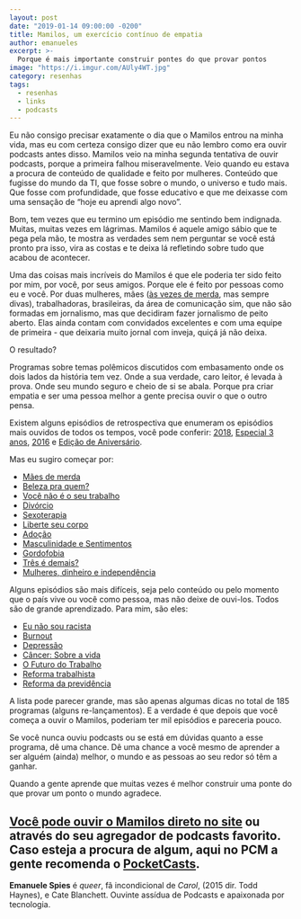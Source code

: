 ```yaml
---
layout: post
date: "2019-01-14 09:00:00 -0200"
title: Mamilos, um exercício contínuo de empatia
author: emanueles
excerpt: >-
  Porque é mais importante construir pontes do que provar pontos
image: "https://i.imgur.com/AUly4WT.jpg"
category: resenhas
tags:
  - resenhas
  - links
  - podcasts
---
```


Eu não consigo precisar exatamente o dia que o Mamilos entrou na minha vida, mas eu com certeza consigo dizer que eu não lembro como era ouvir podcasts antes disso. Mamilos veio na minha segunda tentativa de ouvir podcasts, porque a primeira falhou miseravelmente. Veio quando eu estava a procura de conteúdo de qualidade e feito por mulheres. Conteúdo que fugisse do mundo da TI, que fosse sobre o mundo, o universo e tudo mais. Que fosse com profundidade, que fosse educativo e que me deixasse com uma sensação de “hoje eu aprendi algo novo”.

Bom, tem vezes que eu termino um episódio me sentindo bem indignada. Muitas, muitas vezes em lágrimas. Mamilos é aquele amigo sábio que te pega pela mão, te mostra as verdades sem nem perguntar se você está pronto pra isso, vira as costas e te deixa lá refletindo sobre tudo que acabou de acontecer. 

Uma das coisas mais incríveis do Mamilos é que ele poderia ter sido feito por mim, por você, por seus amigos. Porque ele é feito por pessoas como eu e você. Por duas mulheres, mães ([às vezes de merda](https://pca.st/cwIz), mas sempre divas), trabalhadoras, brasileiras, da área de comunicação sim, que não são formadas em jornalismo, mas que decidiram fazer jornalismo de peito aberto. Elas ainda contam com convidados excelentes e com uma equipe de primeira - que deixaria muito jornal com inveja, quiçá já não deixa.

O resultado? 

Programas sobre temas polêmicos discutidos com embasamento onde os dois lados da história tem vez. Onde a sua verdade, caro leitor, é levada à prova. Onde seu mundo seguro e cheio de si se abala. Porque pra criar empatia e ser uma pessoa melhor a gente precisa ouvir o que o outro pensa. 

Existem alguns episódios de retrospectiva que enumeram os episódios mais ouvidos de todos os tempos, você pode conferir: [2018](https://www.b9.com.br/101713/mamilos-177-retrospectiva-2018/), [Especial 3 anos](https://pca.st/YPC6), [2016](https://www.b9.com.br/69239/mamilos-95-retrospectiva-2016/) e [Edição de Aniversário](https://pca.st/dC4A).

Mas eu sugiro começar por:

- [Mães de merda](https://pca.st/cwIz)
- [Beleza pra quem?](https://pca.st/reL4)
- [Você não é o seu trabalho](https://pca.st/6OsR)
- [Divórcio](https://pca.st/pr3K)
- [Sexoterapia](https://pca.st/h6hd)
- [Liberte seu corpo](https://pca.st/h6hd)
- [Adoção](https://pca.st/D6KW)
- [Masculinidade e Sentimentos](https://pca.st/GAv5)
- [Gordofobia](https://pca.st/W53G)
- [Três é demais?](https://pca.st/9jgy)
- [Mulheres, dinheiro e independência](https://pca.st/l9Vm)

Alguns episódios são mais difíceis, seja pelo conteúdo ou pelo momento que o país vive ou você como pessoa, mas não deixe de ouvi-los. Todos são de grande aprendizado. Para mim, são eles:

- [Eu não sou racista](https://pca.st/B748)
- [Burnout](https://pca.st/J11y)
- [Depressão](https://pca.st/J104)
- [Câncer: Sobre a vida](https://pca.st/96rL)
- [O Futuro do Trabalho](https://pca.st/O51Y)
- [Reforma trabalhista](https://pca.st/s5Kx)
- [Reforma da previdência](https://pca.st/p660)

A lista pode parecer grande, mas são apenas algumas dicas no total de 185 programas (alguns re-lançamentos). E a verdade é que depois que você começa a ouvir o Mamilos, poderiam ter mil episódios e pareceria pouco. 

Se você nunca ouviu podcasts ou se está em dúvidas quanto a esse programa, dê uma chance. Dê uma chance a você mesmo de aprender a ser alguém (ainda) melhor, o mundo e as pessoas ao seu redor só têm a ganhar.

Quando a gente aprende que muitas vezes é melhor construir uma ponte do que provar um ponto o mundo agradece.

[Você pode ouvir o Mamilos direto no site](https://www.b9.com.br/podcasts/mamilos/) ou através do seu agregador de podcasts favorito. Caso esteja a procura de algum, aqui no PCM a gente recomenda o [PocketCasts](https://www.pocketcasts.com).
---

**Emanuele Spies** é _queer_, fã incondicional de _Carol_, (2015 dir. Todd Haynes), e Cate Blanchett. Ouvinte assídua de Podcasts e apaixonada por tecnologia. 
